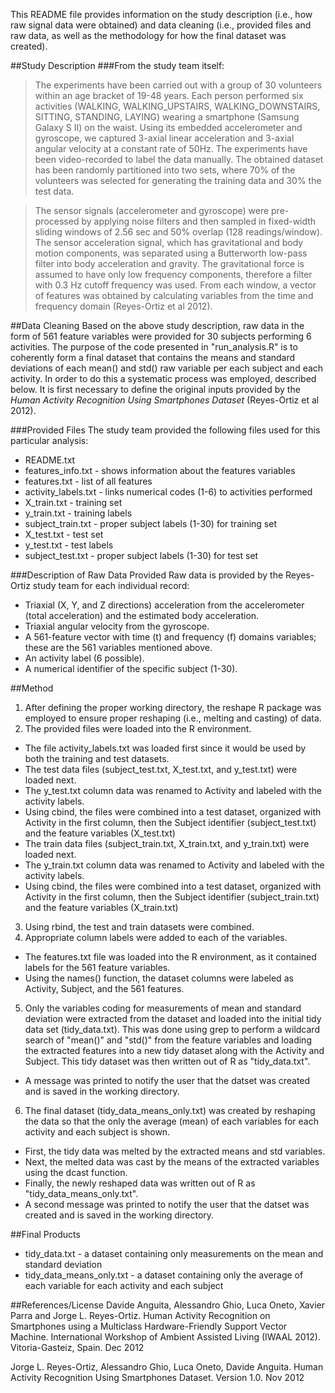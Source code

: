 This README file provides information on the study description (i.e., how raw signal data were obtained) and data cleaning (i.e., provided files and raw data, as well as the methodology for how the final dataset was created).

##Study Description
###From the study team itself: 

>The experiments have been carried out with a group of 30 volunteers within an age bracket of 19-48 years. Each person performed six activities (WALKING, WALKING_UPSTAIRS, WALKING_DOWNSTAIRS, SITTING, STANDING, LAYING) wearing a smartphone (Samsung Galaxy S II) on the waist. Using its embedded accelerometer and gyroscope, we captured 3-axial linear acceleration and 3-axial angular velocity at a constant rate of 50Hz. The experiments have been video-recorded to label the data manually. The obtained dataset has been randomly partitioned into two sets, where 70% of the volunteers was selected for generating the training data and 30% the test data. 

>The sensor signals (accelerometer and gyroscope) were pre-processed by applying noise filters and then sampled in fixed-width sliding windows of 2.56 sec and 50% overlap (128 readings/window). The sensor acceleration signal, which has gravitational and body motion components, was separated using a Butterworth low-pass filter into body acceleration and gravity. The gravitational force is assumed to have only low frequency components, therefore a filter with 0.3 Hz cutoff frequency was used. From each window, a vector of features was obtained by calculating variables from the time and frequency domain (Reyes-Ortiz et al 2012).

##Data Cleaning
Based on the above study description, raw data in the form of 561 feature variables were provided for 30 subjects performing 6 activities. The purpose of the code presented in "run_analysis.R" is to coherently form a final dataset that contains the means and standard deviations of each mean() and std() raw variable per each subject and each activity. In order to do this a systematic process was employed, described below. It is first necessary to define the original inputs provided by the *Human Activity Recognition Using Smartphones Dataset* (Reyes-Ortiz et al 2012).

###Provided Files
The study team provided the following files used for this particular analysis:

* README.txt
* features_info.txt - shows information about the features variables
* features.txt - list of all features
* activity_labels.txt - links numerical codes (1-6) to activities performed
* X_train.txt - training set
* y_train.txt - training labels
* subject_train.txt - proper subject labels (1-30) for training set
* X_test.txt - test set
* y_test.txt - test labels
* subject_test.txt - proper subject labels (1-30) for test set

###Description of Raw Data Provided
Raw data is provided by the Reyes-Ortiz study team for each individual record:

* Triaxial (X, Y, and Z directions) acceleration from the accelerometer (total acceleration) and the estimated body acceleration.
* Triaxial angular velocity from the gyroscope.
* A 561-feature vector with time (t) and frequency (f) domains variables; these are the 561 variables mentioned above.
* An activity label (6 possible).
* A numerical identifier of the specific subject (1-30).

##Method

1. After defining the proper working directory, the reshape R package was employed to ensure proper reshaping (i.e., melting and casting) of data.
2. The provided files were loaded into the R environment.

+ The file activity_labels.txt was loaded first since it would be used by both the training and test datasets.
+ The test data files (subject_test.txt, X_test.txt, and y_test.txt) were loaded next.
+ The y_test.txt column data was renamed to Activity and labeled with the activity labels.
+ Using cbind, the files were combined into a test dataset, organized with Activity in the first column, then the Subject identifier (subject_test.txt) and the feature variables (X_test.txt)
+ The train data files (subject_train.txt, X_train.txt, and y_train.txt) were loaded next.
+ The y_train.txt column data was renamed to Activity and labeled with the activity labels.
+ Using cbind, the files were combined into a test dataset, organized with Activity in the first column, then the Subject identifier (subject_train.txt) and the feature variables (X_train.txt)

3. Using rbind, the test and train datasets were combined.
4. Appropriate column labels were added to each of the variables.

+ The features.txt file was loaded into the R environment, as it contained labels for the 561 feature variables.
+ Using the names() function, the dataset columns were labeled as Activity, Subject, and the 561 features.

5. Only the variables coding for measurements of mean and standard deviation were extracted from the dataset and loaded into the initial tidy data set (tidy_data.txt). This was done using grep to perform a wildcard search of "mean()" and "std()" from the feature variables and loading the extracted features into a new tidy dataset along with the Activity and Subject. This tidy dataset was then written out of R as "tidy_data.txt".

+ A message was printed to notify the user that the datset was created and is saved in the working directory.

6. The final dataset (tidy_data_means_only.txt) was created by reshaping the data so that the only the average (mean) of each variables for each activity and each subject is shown.

+ First, the tidy data was melted by the extracted means and std variables.
+ Next, the melted data was cast by the means of the extracted variables using the dcast function.
+ Finally, the newly reshaped data was written out of R as "tidy_data_means_only.txt".
+ A second message was printed to notify the user that the datset was created and is saved in the working directory.

##Final Products
* tidy_data.txt - a dataset containing only measurements on the mean and standard deviation
* tidy_data_means_only.txt - a dataset containing only the average of each variable for each activity and each subject

##References/License
Davide Anguita, Alessandro Ghio, Luca Oneto, Xavier Parra and Jorge L. Reyes-Ortiz. Human Activity Recognition on Smartphones using a Multiclass Hardware-Friendly Support Vector Machine. International Workshop of Ambient Assisted Living (IWAAL 2012). Vitoria-Gasteiz, Spain. Dec 2012

Jorge L. Reyes-Ortiz, Alessandro Ghio, Luca Oneto, Davide Anguita. Human Activity Recognition Using Smartphones Dataset. Version 1.0. Nov 2012

